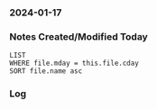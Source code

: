 ### 2024-01-17

### Notes Created/Modified Today
```dataview
LIST 
WHERE file.mday = this.file.cday
SORT file.name asc
```
### Log
